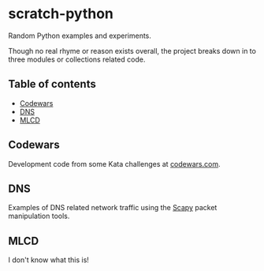 # scratch-python

Random Python examples and experiments.

Though no real rhyme or reason exists overall, the project breaks down in to three modules or collections
related code.

## Table of contents

* [Codewars](#codewars)
* [DNS](#dns)
* [MLCD](#mlcd)

## Codewars

Development code from some Kata challenges at [codewars.com](http://www.codewars.com).

## DNS

Examples of DNS related network traffic using the [Scapy](http://www.secdev.org/projects/scapy/) packet
manipulation tools.

## MLCD

I don't know what this is!
